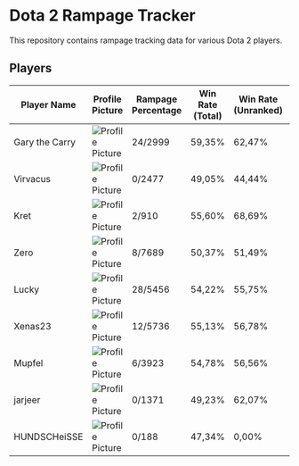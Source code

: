 # Dota 2 Rampage Tracker
This repository contains rampage tracking data for various Dota 2 players.

## Players
| Player Name | Profile Picture | Rampage Percentage | Win Rate (Total) | Win Rate (Unranked) | Win Rate (Ranked) | Rampage File |
|-------------|-----------------|--------------------|------------------|---------------------|-------------------|--------------|
| Gary the Carry | ![Profile Picture](https://avatars.steamstatic.com/23f8ee4662d83a5959ef06b8cf948d66955997cc_full.jpg) | 24/2999| 59,35% | 62,47% | 59,04% | [Rampages](./Players/169325410/Rampages.md) |
| Virvacus | ![Profile Picture](https://avatars.steamstatic.com/45f83173783fdfe00f08ac4d7872856a2d82677e_full.jpg) | 0/2477| 49,05% | 44,44% | 49,87% | [Rampages](./Players/1127238076/Rampages.md) |
| Kret | ![Profile Picture](https://avatars.steamstatic.com/c0710d11651022f0fbcd99159677a7acfc6e6a18_full.jpg) | 2/910| 55,60% | 68,69% | 57,03% | [Rampages](./Players/226354794/Rampages.md) |
| Zero | ![Profile Picture](https://avatars.steamstatic.com/c0a975434fc5b15f662cbe8214fc898c493b55ea_full.jpg) | 8/7689| 50,37% | 51,49% | 50,38% | [Rampages](./Players/183063377/Rampages.md) |
| Lucky | ![Profile Picture](https://avatars.steamstatic.com/1191c81a57194f64acfcda94f0fd0cb94e92eff7_full.jpg) | 28/5456| 54,22% | 55,75% | 52,50% | [Rampages](./Players/308948139/Rampages.md) |
| Xenas23 | ![Profile Picture](https://avatars.steamstatic.com/16392e7c2bf30770c48c4b989eef4a19f237d548_full.jpg) | 12/5736| 55,13% | 56,78% | 53,19% | [Rampages](./Players/181342370/Rampages.md) |
| Mupfel | ![Profile Picture](https://avatars.steamstatic.com/5975408a7d136abfeb6160943f0db7743d542d54_full.jpg) | 6/3923| 54,78% | 56,56% | 52,89% | [Rampages](./Players/131232145/Rampages.md) |
| jarjeer | ![Profile Picture](https://avatars.steamstatic.com/2c33a4d4725158a4546f3414b2a76891d0abb218_full.jpg) | 0/1371| 49,23% | 62,07% | 49,62% | [Rampages](./Players/1002536896/Rampages.md) |
| HUNDSCHeiSSE | ![Profile Picture](https://avatars.steamstatic.com/4de25690c67e56aa772c438c4eeb4f949647c827_full.jpg) | 0/188| 47,34% | 0,00% | 55,97% | [Rampages](./Players/188889560/Rampages.md) |
